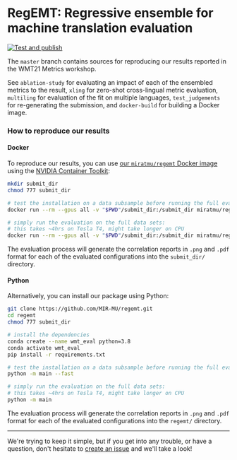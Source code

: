# RegEMT: Regressive ensemble for machine translation evaluation

[![Test and publish](https://github.com/MIR-MU/regemt/workflows/Test%20and%20publish/badge.svg)](https://github.com/MIR-MU/regemt/actions?query=workflow%3ATest%20and%20publish)

The `master` branch contains sources for reproducing our results reported in
the WMT21 Metrics workshop.

See `ablation-study` for evaluating an impact of each of the ensembled metrics
to the result, `xling` for zero-shot cross-lingual metric evaluation,
`multiling` for evaluation of the fit on multiple languages, `test_judgements`
for re-generating the submission, and `docker-build` for building a Docker image.

### How to reproduce our results

#### Docker

To reproduce our results, you can use [our `miratmu/regemt` Docker
image][docker] using the [NVIDIA Container Toolkit][nvidia-docker]:

```sh
mkdir submit_dir
chmod 777 submit_dir

# test the installation on a data subsample before running the full evaluation process:
docker run --rm --gpus all -v "$PWD"/submit_dir:/submit_dir miratmu/regemt --fast

# simply run the evaluation on the full data sets:
# this takes ~4hrs on Tesla T4, might take longer on CPU
docker run --rm --gpus all -v "$PWD"/submit_dir:/submit_dir miratmu/regemt
```

The evaluation process will generate the correlation reports in `.png` and
`.pdf` format for each of the evaluated configurations into the `submit_dir/`
directory.

#### Python

Alternatively, you can install our package using Python:

```sh
git clone https://github.com/MIR-MU/regemt.git
cd regemt
chmod 777 submit_dir

# install the dependencies
conda create --name wmt_eval python=3.8
conda activate wmt_eval
pip install -r requirements.txt

# test the installation on a data subsample before running the full evaluation process:
python -m main --fast

# simply run the evaluation on the full data sets:
# this takes ~4hrs on Tesla T4, might take longer on CPU
python -m main
```

The evaluation process will generate the correlation reports in `.png` and
`.pdf` format for each of the evaluated configurations into the `regemt/`
directory.

***

We're trying to keep it simple, but if you get into any trouble, or have a
question, don't hesitate to [create an issue][issues] and we'll take a look!

 [docker]: https://hub.docker.com/r/miratmu/regemt
 [nvidia-docker]: https://github.com/NVIDIA/nvidia-docker
 [issues]: https://github.com/MIR-MU/regemt/issues
